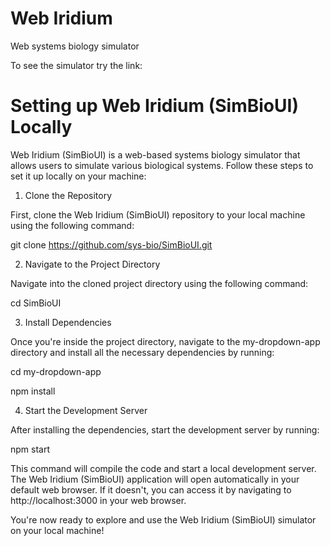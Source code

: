 # Web Iridium
Web systems biology simulator

To see the simulator try the link:

# Setting up Web Iridium (SimBioUI) Locally
Web Iridium (SimBioUI) is a web-based systems biology simulator that allows users to simulate various biological systems. Follow these steps to set it up locally on your machine:

1. Clone the Repository

First, clone the Web Iridium (SimBioUI) repository to your local machine using the following command:

git clone https://github.com/sys-bio/SimBioUI.git

2. Navigate to the Project Directory

Navigate into the cloned project directory using the following command:

cd SimBioUI

3. Install Dependencies

Once you're inside the project directory, navigate to the my-dropdown-app directory and install all the necessary dependencies by running:

cd my-dropdown-app

npm install

4. Start the Development Server

After installing the dependencies, start the development server by running:

npm start

This command will compile the code and start a local development server. The Web Iridium (SimBioUI) application will open automatically in your default web browser. If it doesn't, you can access it by navigating to http://localhost:3000 in your web browser.

You're now ready to explore and use the Web Iridium (SimBioUI) simulator on your local machine!


